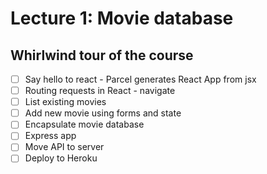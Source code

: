 # Lecture 1: Movie database

## Whirlwind tour of the course

* [ ] Say hello to react - Parcel generates React App from jsx
* [ ] Routing requests in React - navigate
* [ ] List existing movies
* [ ] Add new movie using forms and state
* [ ] Encapsulate movie database
* [ ] Express app
* [ ] Move API to server
* [ ] Deploy to Heroku
